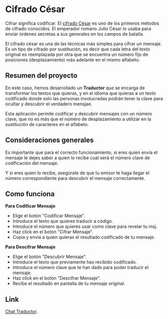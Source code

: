 # Cifrado César

Cifrar significa codificar. El [cifrado César](https://en.wikipedia.org/wiki/Caesar_cipher) es uno de los primeros métodos de cifrado conocidos. El emperador romano Julio César lo usaba para enviar órdenes secretas a sus generales en los campos de batalla.

El cifrado césar es una de las técnicas más simples para cifrar un mensaje. Es un tipo de cifrado por sustitución, es decir que cada letra del texto original es reemplazada por otra que se encuentra un número fijo de posiciones (desplazamiento) más adelante en el mismo alfabeto.


## Resumen del proyecto

En este caso, hemos desarrollado un **Traductor** que se encarga de transformar los textos que quieras, y en el idioma que quieras a un texto codificado donde solo las personas involucradas podrán tener la clave para ocultar y descubrir el verdadero mensjae. 

Esta aplicación permite codificar y descubrir mensajes con un número clave, que no es más que el número de desplazamiento a utilizar en la sustitución de caracteres en el alfabeto.


## Consideraciones generales

Es importante que para el correcto funcionamiento, si eres quien envía el mensaje le dejes saber a quien lo recibe cual será el número clave de codificación del mensaje. 

Y si eres quien lo recibe, asegúrate de que tu emisor te haga llegar el número correspondiente para descubrir el mensaje correctamente.


## Como funciona

**Para Codificar Mensaje**

- Elige el botón "Codificar Mensaje".
- Introduce el texto que quieres traducir a código.
- Introduce el número que quieres usar como clave para revelar tu msj.
- Haz click en el botón "Cifrar Mensaje".
- Copia y envía a quien quieras el resultado codificado de tu mensaje.


**Para Descifrar Mensaje**

- Elige el botón "Descubrir Mensaje".
- Introduce el texto que previamente has recibido codificado.
- Introduce el número clave que te han dado para poder traducir el mensaje.
- Haz click en el botón "Descifrar Mensaje".
- Recibe el resultado en pantalla de tu mensaje original.


## Link 

[Chat Traductor](https://veroisabelherrera.github.io/SCL011-Cipher/src/index.html).



